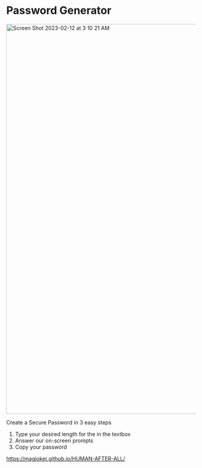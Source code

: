 # Password Generator
<img width="1033" alt="Screen Shot 2023-02-12 at 3 10 21 AM" src="https://user-images.githubusercontent.com/118233640/218304935-c4fd85d0-fc3e-4622-bbaa-6605a265a542.png">

Create a Secure Password in 3 easy steps

1) Type your desired length for the in the textbox
2) Answer our on-screen prompts 
3) Copy your password

https://magjoker.github.io/HUMAN-AFTER-ALL/
